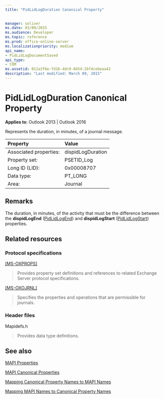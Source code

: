 ```yaml
---
title: "PidLidLogDuration Canonical Property"
 
 
manager: soliver
ms.date: 03/09/2015
ms.audience: Developer
ms.topic: reference
ms.prod: office-online-server
ms.localizationpriority: medium
api_name:
- PidLidLogDocumentSaved
api_type:
- COM
ms.assetid: 012a3f6e-fd16-4dc9-845d-2bf4cebeaa42
description: "Last modified: March 09, 2015"
---
```


# PidLidLogDuration Canonical Property

  
  
**Applies to**: Outlook 2013 | Outlook 2016 
  
Represents the duration, in minutes, of a journal message.
  
|Property|Value|
|:-----|:-----|
|Associated properties:  <br/> |dispidLogDuration  <br/> |
|Property set:  <br/> |PSETID_Log  <br/> |
|Long ID (LID):  <br/> |0x00008707  <br/> |
|Data type:  <br/> |PT_LONG  <br/> |
|Area:  <br/> |Journal  <br/> |
   
## Remarks

The duration, in minutes, of the activity that must be the difference between the **dispidLogEnd** ([PidLidLogEnd](pidlidlogend-canonical-property.md)) and **dispidLogStart** ([PidLidLogStart](pidlidlogstart-canonical-property.md)) properties.
  
## Related resources

### Protocol specifications

[[MS-OXPROPS]](https://msdn.microsoft.com/library/f6ab1613-aefe-447d-a49c-18217230b148%28Office.15%29.aspx)
  
> Provides property set definitions and references to related Exchange Server protocol specifications.
    
[[MS-OXOJRNL]](https://msdn.microsoft.com/library/2aa04fd2-0f36-4ce4-9178-c0fc70aa8d43%28Office.15%29.aspx)
  
> Specifies the properties and operations that are permissible for journals.
    
### Header files

Mapidefs.h
  
> Provides data type definitions.
    
## See also



[MAPI Properties](mapi-properties.md)
  
[MAPI Canonical Properties](mapi-canonical-properties.md)
  
[Mapping Canonical Property Names to MAPI Names](mapping-canonical-property-names-to-mapi-names.md)
  
[Mapping MAPI Names to Canonical Property Names](mapping-mapi-names-to-canonical-property-names.md)

